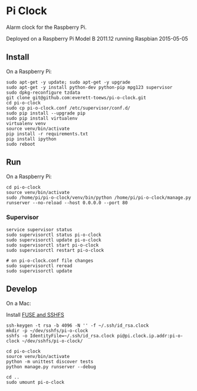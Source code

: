 # Pi Clock

Alarm clock for the Raspberry Pi.

Deployed on a Raspberry Pi Model B 2011.12 running Raspbian 2015-05-05

## Install

On a Raspberry Pi:

```
sudo apt-get -y update; sudo apt-get -y upgrade
sudo apt-get -y install python-dev python-pip mpg123 supervisor
sudo dpkg-reconfigure tzdata
git clone git@github.com:everett-toews/pi-o-clock.git
cd pi-o-clock
sudo cp pi-o-clock.conf /etc/supervisor/conf.d/
sudo pip install --upgrade pip
sudo pip install virtualenv
virtualenv venv
source venv/bin/activate
pip install -r requirements.txt
pip install ipython
sudo reboot
```

## Run

On a Raspberry Pi:

```
cd pi-o-clock
source venv/bin/activate
sudo /home/pi/pi-o-clock/venv/bin/python /home/pi/pi-o-clock/manage.py runserver --no-reload --host 0.0.0.0 --port 80
```

### Supervisor

```
service supervisor status
sudo supervisorctl status pi-o-clock
sudo supervisorctl update pi-o-clock
sudo supervisorctl start pi-o-clock
sudo supervisorctl restart pi-o-clock

# on pi-o-clock.conf file changes
sudo supervisorctl reread
sudo supervisorctl update
```

## Develop

On a Mac:

Install [FUSE and SSHFS](https://osxfuse.github.io/)

```
ssh-keygen -t rsa -b 4096 -N '' -f ~/.ssh/id_rsa.clock
mkdir -p ~/dev/sshfs/pi-o-clock
sshfs -o IdentityFile=~/.ssh/id_rsa.clock pi@pi.clock.ip.addr:pi-o-clock ~/dev/sshfs/pi-o-clock/

cd pi-o-clock
source venv/bin/activate
python -m unittest discover tests
python manage.py runserver --debug

cd ..
sudo umount pi-o-clock
```

